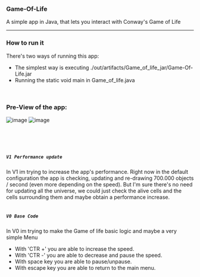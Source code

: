 ### **Game-Of-Life**

A simple app in Java, that lets you interact with Conway's Game of Life

------

### **How to run it**
There's two ways of running this app:
* The simplest way is executing ./out/artifacts/Game_of_life_jar/Game-Of-Life.jar
* Running the static void main in Game_of_life.java


<br/>

### **Pre-View of the app:**
![image](https://user-images.githubusercontent.com/30934149/118011248-1a019900-b350-11eb-87f6-32a761a132da.png)
![image](https://user-images.githubusercontent.com/30934149/118014980-1112c680-b354-11eb-9601-527b0803979f.png)

<br/>
<br/>
<br/>

##### `V1 Performance update`

In V1 im trying to increase the app's performance. Right now in the default configuration the app is checking, updating and re-drawing 700.000 objects / second (even more depending on the speed).
But I'm sure there's no need for updating all the universe, we could just check the alive cells and the cells surrounding them and maybe obtain a performance increase.
<br/>
<br/>

##### `V0 Base Code`

In V0 im trying to make the Game of life basic logic and maybe a very simple Menu
* With 'CTR +' you are able to increase the speed.
* With 'CTR -' you are able to decrease and pause the speed.
* With space key you are able to pause/unpause.
* With escape key you are able to return to the main menu.
